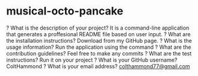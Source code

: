 # musical-octo-pancake

? What is the description of your project? It is a command-line application that generates a proffesional README file based on user input.
? What are the installation instructions? Download from my GitHub page.
? What is the usage information? Run the application using the command
? What are the contribution guidelines? Feel free to make any commits
? What are the test instructions? Run it on your project
? What is your GitHub username? ColtHammond
? What is your email address? colthammond77@gmail.com
